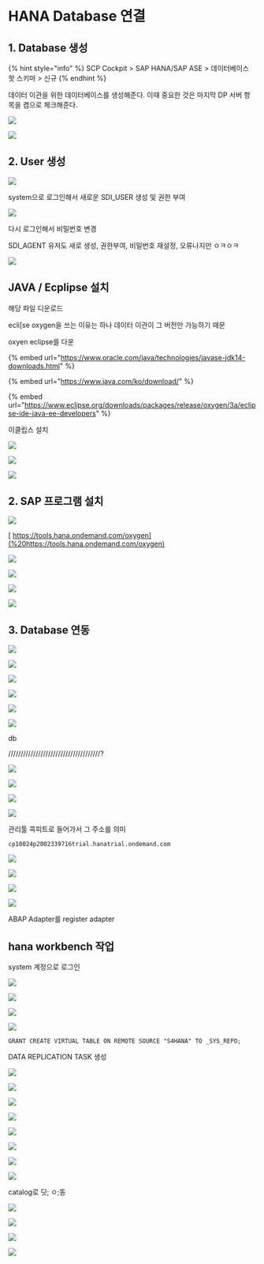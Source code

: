 # HANA Database 연결

## 1. Database 생성

{% hint style="info" %}
SCP Cockpit &gt; SAP HANA/SAP ASE &gt; 데이터베이스 핫 스키마 &gt; 신규
{% endhint %}

데이터 이관을 위한 데이터베이스를 생성해준다. 이때 중요한 것은 마지막 DP 서버 항목을 켬으로 체크해준다.

![](../.gitbook/assets/image%20%28760%29.png)

![](../.gitbook/assets/image%20%28721%29.png)



## 2. User 생성

![](../.gitbook/assets/image%20%28718%29.png)

system으로 로그인해서 새로운 SDI\_USER 생성 및 권한 부여

![](../.gitbook/assets/image%20%28739%29.png)

다시 로그인해서 비밀번호 변경

SDI\_AGENT 유저도 새로 생성, 권한부여, 비밀번호 재설정, 오류나지만 ㅇㅋㅇㅋ

![](../.gitbook/assets/image%20%28717%29.png)



## JAVA / Ecplipse 설치 

해당 파일 디운로드

ecli\[se oxygen을 쓰는 이유는 하나 데이터 이관이 그 버전만 가능하기 떼문

oxyen eclipse를 다운

{% embed url="https://www.oracle.com/java/technologies/javase-jdk14-downloads.html" %}

{% embed url="https://www.java.com/ko/download/" %}

{% embed url="https://www.eclipse.org/downloads/packages/release/oxygen/3a/eclipse-ide-java-ee-developers" %}

이클립스 설치

![](../.gitbook/assets/image%20%28550%29.png)

![](../.gitbook/assets/image%20%28647%29.png)

![](../.gitbook/assets/image%20%28552%29.png)

## 2. SAP 프로그램 설치 

![](../.gitbook/assets/image%20%28618%29.png)

[ https://tools.hana.ondemand.com/oxygen](%20https://tools.hana.ondemand.com/oxygen)

![](../.gitbook/assets/image%20%28578%29.png)

![](../.gitbook/assets/image%20%28576%29.png)

![](../.gitbook/assets/image%20%28642%29.png)

![](../.gitbook/assets/image%20%28545%29.png)

## 3. Database 연동 

![](../.gitbook/assets/image%20%28666%29.png)

![](../.gitbook/assets/image%20%28661%29.png)



![](../.gitbook/assets/image%20%28660%29.png)

![](../.gitbook/assets/image%20%28662%29.png)

![](../.gitbook/assets/image%20%28659%29.png)

![](../.gitbook/assets/image%20%28663%29.png)

db

/////////////////////////////////////?

![](../.gitbook/assets/image%20%28747%29.png)

![](../.gitbook/assets/image%20%28673%29.png)

![](../.gitbook/assets/image%20%28713%29.png)

![](../.gitbook/assets/image%20%28733%29.png)

관리툴 콕피트로 들어가서 그 주소를 의미 

`cp10024p2002339716trial.hanatrial.ondemand.com`

![](../.gitbook/assets/image%20%28746%29.png)

![](../.gitbook/assets/image%20%28669%29.png)

![](../.gitbook/assets/image%20%28745%29.png)

![](../.gitbook/assets/image%20%28737%29.png)

ABAP Adapter를 register adapter

## hana workbench 작업

system 계정으로 로그인

![](../.gitbook/assets/image%20%28697%29.png)

![](../.gitbook/assets/image%20%28684%29.png)

![](../.gitbook/assets/image%20%28706%29.png)

![](../.gitbook/assets/image%20%28750%29.png)

```text
GRANT CREATE VIRTUAL TABLE ON REMOTE SOURCE "S4HANA" TO _SYS_REPO;
```

DATA REPLICATION TASK 생성

![](../.gitbook/assets/image%20%28688%29.png)

![](../.gitbook/assets/image%20%28754%29.png)

![](../.gitbook/assets/image%20%28755%29.png)

![](../.gitbook/assets/image%20%28707%29.png)

![](../.gitbook/assets/image%20%28714%29.png)

![](../.gitbook/assets/image%20%28731%29.png)

![](../.gitbook/assets/image%20%28722%29.png)

![](../.gitbook/assets/image%20%28758%29.png)

catalog로 딧; ㅇ;동

![](../.gitbook/assets/image%20%28744%29.png)

![](../.gitbook/assets/image%20%28676%29.png)

![](../.gitbook/assets/image%20%28743%29.png)

![](../.gitbook/assets/image%20%28709%29.png)

